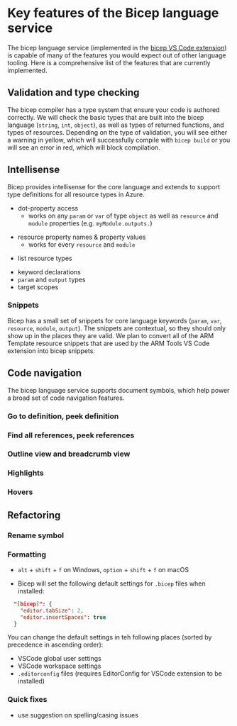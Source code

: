 # Key features of the Bicep language service

The bicep language service (implemented in the [bicep VS Code extension](./installing.md#install-the-bicep-vs-code-extension)) is capable of many of the features you would expect out of other language tooling. Here is a comprehensive list of the features that are currently implemented.

## Validation and type checking

The bicep compiler has a type system that ensure your code is authored correctly. We will check the basic types that are built into the bicep language (`string`, `int`, `object`), as well as types of returned functions, and types of resources. Depending on the type of validation, you will see either a warning in yellow, which will successfully compile with `bicep build` or you will see an error in red, which will block compilation.

## Intellisense

Bicep provides intellisense for the core language and extends to support type definitions for all resource types in Azure.

* dot-property access
  * works on any `param` or `var` of type `object` as well as `resource` and `module` properties (e.g. `myModule.outputs.`)
<!-- TODO: CREATE GIF HERE -->
* resource property names & property values
  * works for every `resource` and `module`
<!-- TODO: CREATE GIF HERE -->
* list resource types
<!-- TODO: CREATE GIF HERE -->
* keyword declarations
* `param` and `output` types
* target scopes

### Snippets

Bicep has a small set of snippets for core language keywords (`param`, `var`, `resource`, `module`, `output`). The snippets are contextual, so they should only show up in the places they are valid. We plan to convert all of the ARM Template resource snippets that are used by the ARM Tools VS Code extension into bicep snippets.
<!-- TODO: CREATE GIF HERE -->

## Code navigation

The bicep language service supports document symbols, which help power a broad set of code navigation features.

### Go to definition, peek definition
<!-- TODO: CREATE GIF HERE -->

### Find all references, peek references
<!-- TODO: CREATE GIF HERE -->

### Outline view and breadcrumb view
<!-- TODO: CREATE IMG HERE -->

### Highlights
<!-- TODO: CREATE GIF HERE -->

### Hovers
<!-- TODO: CREATE GIF HERE -->

## Refactoring

### Rename symbol
<!-- TODO: CREATE GIF HERE -->

### Formatting

* `alt` + `shift` + `f` on Windows, `option` + `shift` + `f` on macOS
<!-- TODO: CREATE GIF HERE -->
* Bicep will set the following default settings for `.bicep` files when installed:

```json
  "[bicep]": {
    "editor.tabSize": 2,
    "editor.insertSpaces": true
  }
```

You can change the default settings in teh following places (sorted by precedence in ascending order):

* VSCode global user settings
* VSCode workspace settings
* `.editorconfig` files (requires EditorConfig for VSCode extension to be installed)

### Quick fixes

* use suggestion on spelling/casing issues
<!-- TODO: CREATE GIF HERE -->
